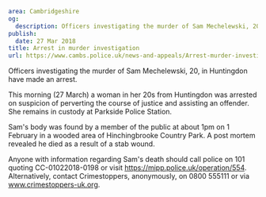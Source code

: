 ```yaml
area: Cambridgeshire
og:
  description: Officers investigating the murder of Sam Mechelewski, 20, in Huntingdon have made an arrest.
publish:
  date: 27 Mar 2018
title: Arrest in murder investigation
url: https://www.cambs.police.uk/news-and-appeals/Arrest-murder-investigation
```

Officers investigating the murder of Sam Mechelewski, 20, in Huntingdon have made an arrest.

This morning (27 March) a woman in her 20s from Huntingdon was arrested on suspicion of perverting the course of justice and assisting an offender. She remains in custody at Parkside Police Station.

Sam's body was found by a member of the public at about 1pm on 1 February in a wooded area of Hinchingbrooke Country Park. A post mortem revealed he died as a result of a stab wound.

Anyone with information regarding Sam's death should call police on 101 quoting CC-01022018-0198 or visit https://mipp.police.uk/operation/554. Alternatively, contact Crimestoppers, anonymously, on 0800 555111 or via www.crimestoppers-uk.org.
